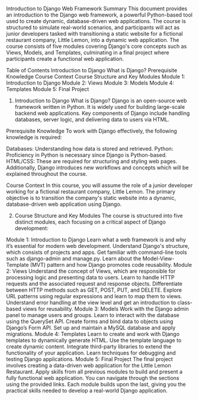 Introduction to Django Web Framework
Summary
This document provides an introduction to the Django web framework, a powerful Python-based tool used to create dynamic, database-driven web applications. The course is structured to simulate real-world scenarios, and participants will act as junior developers tasked with transitioning a static website for a fictional restaurant company, Little Lemon, into a dynamic web application. The course consists of five modules covering Django's core concepts such as Views, Models, and Templates, culminating in a final project where participants create a functional web application.

Table of Contents
Introduction to Django
What is Django?
Prerequisite Knowledge
Course Context
Course Structure and Key Modules
Module 1: Introduction to Django
Module 2: Views
Module 3: Models
Module 4: Templates
Module 5: Final Project
1. Introduction to Django
What is Django?
Django is an open-source web framework written in Python. It is widely used for building large-scale backend web applications. Key components of Django include handling databases, server logic, and delivering data to users via HTML.

Prerequisite Knowledge
To work with Django effectively, the following knowledge is required:

Databases: Understanding how data is stored and retrieved.
Python: Proficiency in Python is necessary since Django is Python-based.
HTML/CSS: These are required for structuring and styling web pages.
Additionally, Django introduces new workflows and concepts which will be explained throughout the course.

Course Context
In this course, you will assume the role of a junior developer working for a fictional restaurant company, Little Lemon. The primary objective is to transition the company's static website into a dynamic, database-driven web application using Django.

2. Course Structure and Key Modules
The course is structured into five distinct modules, each focusing on a critical aspect of Django development:

Module 1: Introduction to Django
Learn what a web framework is and why it’s essential for modern web development.
Understand Django's structure, which consists of projects and apps.
Get familiar with command-line tools such as django-admin and manage.py.
Learn about the Model-View-Template (MVT) pattern and how Django promotes code reusability.
Module 2: Views
Understand the concept of Views, which are responsible for processing logic and presenting data to users.
Learn to handle HTTP requests and the associated request and response objects.
Differentiate between HTTP methods such as GET, POST, PUT, and DELETE.
Explore URL patterns using regular expressions and learn to map them to views.
Understand error handling at the view level and get an introduction to class-based views for reusability.
Module 3: Models
Work with the Django admin panel to manage users and groups.
Learn to interact with the database using the QuerySet API.
Create forms and bind data to objects using Django’s Form API.
Set up and maintain a MySQL database and apply migrations.
Module 4: Templates
Learn to create and work with Django templates to dynamically generate HTML.
Use the template language to create dynamic content.
Integrate third-party libraries to extend the functionality of your application.
Learn techniques for debugging and testing Django applications.
Module 5: Final Project
The final project involves creating a data-driven web application for the Little Lemon Restaurant.
Apply skills from all previous modules to build and present a fully functional web application.
You can navigate through the sections using the provided links. Each module builds upon the last, giving you the practical skills needed to develop a real-world Django application.
